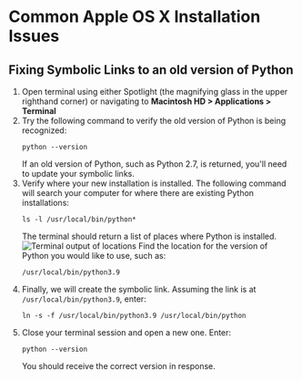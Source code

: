 # Common Apple OS X Installation Issues

## Fixing Symbolic Links to an old version of Python

1. Open terminal using either Spotlight (the magnifying glass in the upper righthand corner) or navigating to
       **Macintosh HD > Applications > Terminal**
2. Try the following command to verify the old version of Python is being recognized:
    ```
    python --version
    ```
    If an old version of Python, such as Python 2.7, is returned, you'll need to update your symbolic links.
3. Verify where your new installation is installed. The following command will search your computer for where there are existing Python installations:
    ```
    ls -l /usr/local/bin/python*
    ```
    The terminal should return a list of places where Python is installed.
    ![Terminal output of locations](https://ithaka-labs.s3.amazonaws.com/static-files/images/tdm/tdmdocs/sym-link-check.png)
   Find the location for the version of Python you would like to use, such as:
    ```
    /usr/local/bin/python3.9
    ```
4. Finally, we will create the symbolic link. Assuming the link is at `/usr/local/bin/python3.9`, enter:
    ```
    ln -s -f /usr/local/bin/python3.9 /usr/local/bin/python
    ```
5. Close your terminal session and open a new one. Enter:
    ```
    python --version
    ```
   You should receive the correct version in response. 
